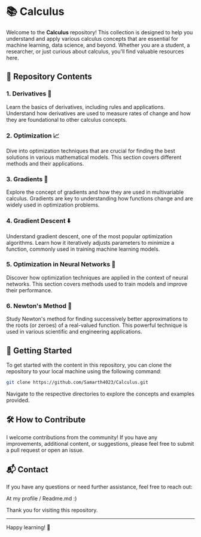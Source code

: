 # 📚 Calculus

Welcome to the **Calculus** repository! This collection is designed to help you understand and apply various calculus concepts that are essential for machine learning, data science, and beyond. Whether you are a student, a researcher, or just curious about calculus, you'll find valuable resources here.

## 📂 Repository Contents

### 1. Derivatives 📝
Learn the basics of derivatives, including rules and applications. Understand how derivatives are used to measure rates of change and how they are foundational to other calculus concepts.

### 2. Optimization 📈
Dive into optimization techniques that are crucial for finding the best solutions in various mathematical models. This section covers different methods and their applications.

### 3. Gradients 🔄
Explore the concept of gradients and how they are used in multivariable calculus. Gradients are key to understanding how functions change and are widely used in optimization problems.

### 4. Gradient Descent ⬇️
Understand gradient descent, one of the most popular optimization algorithms. Learn how it iteratively adjusts parameters to minimize a function, commonly used in training machine learning models.

### 5. Optimization in Neural Networks 🤖
Discover how optimization techniques are applied in the context of neural networks. This section covers methods used to train models and improve their performance.

### 6. Newton's Method 🚀
Study Newton's method for finding successively better approximations to the roots (or zeroes) of a real-valued function. This powerful technique is used in various scientific and engineering applications.

## 🚀 Getting Started

To get started with the content in this repository, you can clone the repository to your local machine using the following command:

```bash
git clone https://github.com/Samarth4023/Calculus.git
```

Navigate to the respective directories to explore the concepts and examples provided.

## 🛠️ How to Contribute

I welcome contributions from the community! If you have any improvements, additional content, or suggestions, please feel free to submit a pull request or open an issue.

## 📬 Contact

If you have any questions or need further assistance, feel free to reach out:

At my profile / Readme.md :)

Thank you for visiting this repository. 

---
Happy learning! 🌟
